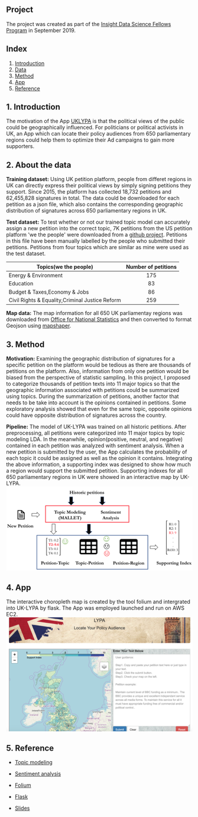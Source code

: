 
## Project
The project was created as part of the [Insight Data Science Fellows Program](https://www.insightdatascience.com/) in September 2019.

## Index

1. [Introduction](README.md#1-Introduction)
2. [Data](README.md#2-Data)
3. [Method](README.md#3-Method)
4. [App](README.md#4-App)
5. [Reference](README.md#5-Reference)

## 1. Introduction
The motivation of the App [UKLYPA](www.uklypa.com) is that the political views of the public could be geographically influenced. For politicians or political activists in UK, an App which can locate their policy audiences from 650 parliamentary regions could help them to optimize their Ad campaigns to gain more supporters.

## 2. About the data

**Training dataset:** Using UK petition platform, people from differet regions in UK can directly express their political views by simply signing petitions they support. Since 2015, the platform has collected 18,732 petitions and 62,455,828 signatures in total. The data could be downloaded for each petition as a json file, which also contains the corresponding geographic distribution of signatures across 650 parliamentary regions in UK.

**Test dataset:**  To test whether or not our trained topic model can accurately assign a new petition into the correct topic, 7K petitions from the US petition platform 'we the people' were downloaded from a [github project](https://github.com/shivashankarrs/Petitions). Petitions in this file have been manually labelled by the people who submitted their petitions. Petitions from four topics which are similar as mine were used as the test dataset.

| Topics(we the people)        | Number of petitions          |
| ------------- |:-------------:|
| Energy & Environment      | 175 | 
| Education      | 83      | 
| Budget & Taxes,Economy & Jobs | 86     |
| Civil Rights & Equality,Criminal Justice Reform | 259      | 

**Map data:** The map information for all 650 UK parliamentay regions was downloaded from [Office for National Statistics](http://geoportal.statistics.gov.uk) and then converted to format Geojson using [mapshaper](https://mapshaper.org/).

## 3. Method
**Motivation:** Examining the geographic distribution of signatures for a specific petition on the platform would be tedious as there are thousands of petitions on the platform. Also, information from only one petition would be biased from the perspective of statistic sampling. In this project, I proposed to categorize thousands of petition texts into 11 major topics so that the geographic information associated with petitions could be summarized using topics. During the summarization of petitions, another factor that needs to be take into account is the opinions contained in petitions. Some exploratory analysis showed that even for the same topic, opposite opinions could have opposite distribution of signatures across the country. 

**Pipeline:** The model of UK-LYPA was trained on all historic petitions. After preprocessing, all petitions were categorized into 11 major topics by topic modeling LDA. In the meanwhile, opinion(positive, neutral, and negative) contained in each petition was analyzed with sentiment analysis. When a new petition is submitted by the user, the App calculates the probability of each topic it could be assigned as well as the opinion it contains. Integrating the above information, a supporting index was designed to show how much a region would support the submitted petition. Supporting indexes for all 650 parliamentary regions in UK were showed in an interactive map by UK-LYPA.
![Pipeline](https://github.com/purod/UKLYPA/blob/master/static/Pipeline_detail.png "Logo Title Text 1")

## 4. App
The interactive choropleth map is created by the tool folium and intergrated into UK-LYPA by flask. The App was employed launched and run on AWS EC2.
![App](https://github.com/purod/UKLYPA/blob/master/static/UK-LYPA.png "Logo Title Text 2")

## 5. Reference
 * [Topic modeling](https://www.machinelearningplus.com/nlp/topic-modeling-gensim-python/)
 * [Sentiment analysis](https://textblob.readthedocs.io/en/dev/)
 * [Folium](https://python-visualization.github.io/folium/)
 * [Flask](https://flask.palletsprojects.com/en/1.1.x/tutorial/)
 
 * [Slides](https://drive.google.com/open?id=1BJwHK9K4bPVTZEaXaInN35e6f-3Csm_Vdq4KF9M8ezQ)


